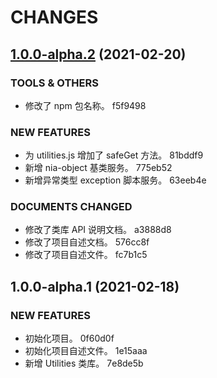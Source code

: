 # CHANGES
## [1.0.0-alpha.2](///compare/v1.0.0-alpha.1...v1.0.0-alpha.2) (2021-02-20)


### TOOLS & OTHERS

* 修改了 npm 包名称。 f5f9498


### NEW FEATURES

* 为 utilities.js 增加了 safeGet 方法。 81bddf9
* 新增 nia-object 基类服务。 775eb52
* 新增异常类型 exception 脚本服务。 63eeb4e


### DOCUMENTS CHANGED

* 修改了类库 API 说明文档。 a3888d8
* 修改了项目自述文档。 576cc8f
* 修改了项目自述文件。 fc7b1c5

## 1.0.0-alpha.1 (2021-02-18)


### NEW FEATURES

* 初始化项目。 0f60d0f
* 初始化项目自述文件。 1e15aaa
* 新增 Utilities 类库。 7e8de5b
